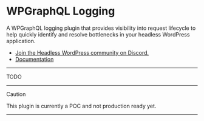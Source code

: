 # WPGraphQL Logging

A WPGraphQL logging plugin that provides visibility into request lifecycle to help quickly identify and resolve bottlenecks in your headless WordPress application.

* [Join the Headless WordPress community on Discord.](https://discord.gg/headless-wordpress-836253505944813629)
* [Documentation](#getting-started)


-----

TODO

-----



> [!CAUTION]
> This plugin is currently a POC and not production ready yet. 

---
